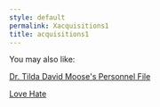 ```yaml
---
style: default
permalink: Xacquisitions1
title: acquisitions1
---
```

You may also like:

[Dr. Tilda David Moose's Personnel File](http://scp-wiki.net/the-deadly-moose-personnel-file)

[Love Hate](http://scp-wiki.net/love-hate)
